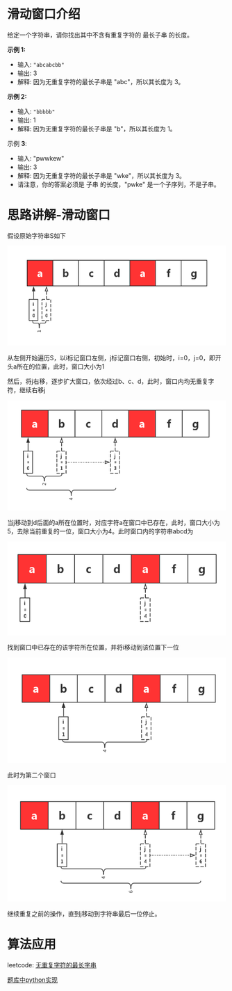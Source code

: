 # 滑动窗口介绍

给定一个字符串，请你找出其中不含有重复字符的 最长子串 的长度。

**示例 1:**

- 输入: `"abcabcbb"`
- 输出: 3
- 解释: 因为无重复字符的最长子串是 "abc"，所以其长度为 3。

**示例 2:**

- 输入: `"bbbbb"`
- 输出: 1
- 解释: 因为无重复字符的最长子串是 "b"，所以其长度为 1。

示例 **3**:

- 输入: "pwwkew"
- 输出: 3
- 解释: 因为无重复字符的最长子串是 "wke"，所以其长度为 3。
-   请注意，你的答案必须是 子串 的长度，"pwke" 是一个子序列，不是子串。


# 思路讲解-滑动窗口

假设原始字符串S如下

![Demo](../images/1.png)

从左侧开始遍历S，以i标记窗口左侧，j标记窗口右侧，初始时，i=0，j=0，即开头a所在的位置，此时，窗口大小为1

然后，将j右移，逐步扩大窗口，依次经过b、c、d，此时，窗口内均无重复字符，继续右移j

![Demo](../images/2.png)


当j移动到d后面的a所在位置时，对应字符a在窗口中已存在，此时，窗口大小为5，去除当前重复的一位，窗口大小为4。此时窗口内的字符串abcd为

![Demo](../images/3.png)

找到窗口中已存在的该字符所在位置，并将i移动到该位置下一位

![Demo](../images/4.png)

此时为第二个窗口

![Demo](../images/5.png)

继续重复之前的操作，直到j移动到字符串最后一位停止。


# 算法应用

leetcode:
[无重复字符的最长字串](https://leetcode-cn.com/problems/longest-substring-without-repeating-characters/)

[题库中python实现](https://github.com/yiouejv/leetcode/blob/master/%E9%A2%98%E5%BA%93/3_%E6%97%A0%E9%87%8D%E5%A4%8D%E5%AD%97%E7%AC%A6%E7%9A%84%E6%9C%80%E9%95%BF%E5%AD%90%E4%B8%B2.py)